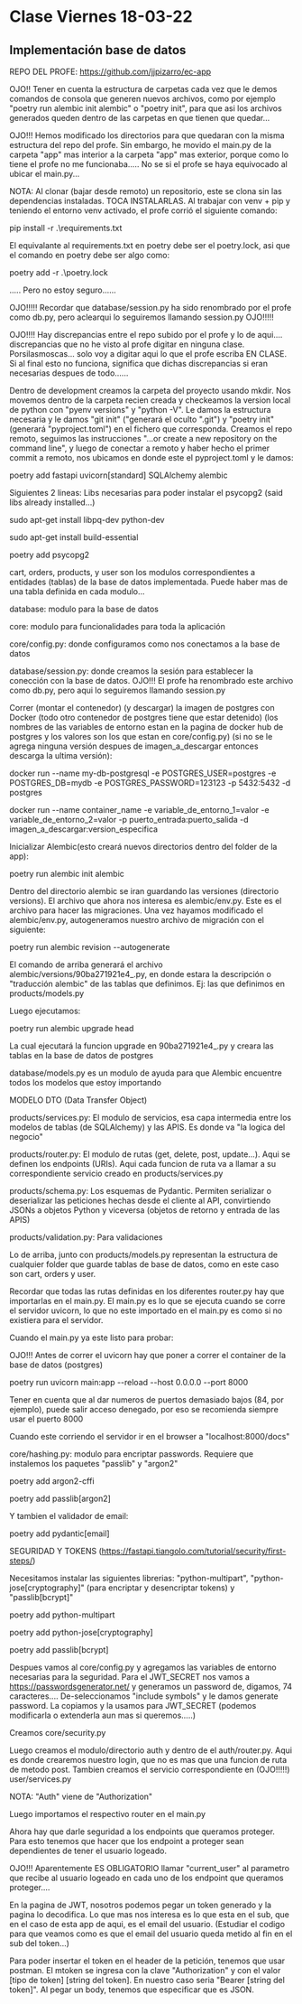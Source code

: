 # Clase Viernes 18-03-22
## Implementación base de datos

REPO DEL PROFE:
https://github.com/jjpizarro/ec-app

OJO!! Tener en cuenta la estructura de carpetas cada vez que le demos comandos de consola que generen nuevos archivos, como por ejemplo "poetry run alembic init alembic" o "poetry init", para que asi los archivos generados queden dentro de las carpetas en que tienen que quedar...

OJO!!! Hemos modificado los directorios para que quedaran con la misma estructura del repo del profe. Sin embargo, he movido el main.py de la carpeta "app" mas interior a la carpeta "app" mas exterior, porque como lo tiene el profe no me funcionaba..... No se si el profe se haya equivocado al ubicar el main.py...

NOTA: Al clonar (bajar desde remoto) un repositorio, este se clona sin las dependencias instaladas. TOCA INSTALARLAS. Al trabajar con venv + pip y teniendo el entorno venv activado, el profe corrió el siguiente comando:

pip install -r .\requirements.txt

El equivalante al requirements.txt en poetry debe ser el poetry.lock, asi que el comando en poetry debe ser algo como:

poetry add -r .\poetry.lock

..... Pero no estoy seguro......

OJO!!!!! Recordar que database/session.py ha sido renombrado por el profe como db.py, pero aclearqui lo seguiremos llamando session.py OJO!!!!!

OJO!!!! Hay discrepancias entre el repo subido por el profe y lo de aqui.... discrepancias que no he visto al profe digitar en ninguna clase. Porsilasmoscas... solo voy a digitar aqui lo que el profe escriba EN CLASE. Si al final esto no funciona, significa que dichas discrepancias si eran necesarias despues de todo......

Dentro de development creamos la carpeta del proyecto usando mkdir. Nos movemos dentro de la carpeta recien creada y checkeamos la version local de python con "pyenv versions" y "python -V". Le damos la estructura necesaria y le damos "git init" ("generará el oculto ".git") y "poetry init" (generará "pyproject.toml") en el fichero que corresponda. Creamos el repo remoto, seguimos las instrucciones "...or create a new repository on the command line", y luego de conectar a remoto y haber hecho el primer commit a remoto, nos ubicamos en donde este el pyproject.toml y le damos: 

poetry add fastapi uvicorn[standard] SQLAlchemy alembic

Siguientes 2 lineas: Libs necesarias para poder instalar el psycopg2 (said libs already installed...)

sudo apt-get install libpq-dev python-dev

sudo apt-get install build-essential

poetry add psycopg2

cart, orders, products, y user son los modulos correspondientes a entidades (tablas) de la base de datos implementada. Puede haber mas de una tabla definida en cada modulo...

database: modulo para la base de datos

core: modulo para funcionalidades para toda la aplicación

core/config.py: donde configuramos como nos conectamos a la base de datos

database/session.py: donde creamos la sesión para establecer la conección con la base de datos. OJO!!! El profe ha renombrado este archivo como db.py, pero aqui lo seguiremos llamando session.py

Correr (montar el contenedor) (y descargar) la imagen de postgres con Docker (todo otro contenedor de postgres tiene que estar detenido) (los nombres de las variables de entorno estan en la pagina de docker hub de postgres y los valores son los que estan en core/config.py) (si no se le agrega ninguna versión despues de imagen_a_descargar entonces descarga la ultima versión):

docker run --name my-db-postgresql -e POSTGRES_USER=postgres -e POSTGRES_DB=mydb -e POSTGRES_PASSWORD=123123 -p 5432:5432 -d postgres 

docker run --name container_name -e variable_de_entorno_1=valor -e variable_de_entorno_2=valor -p puerto_entrada:puerto_salida -d imagen_a_descargar:version_especifica 

Inicializar Alembic(esto creará nuevos directorios dentro del folder de la app):

poetry run alembic init alembic

Dentro del directorio alembic se iran guardando las versiones (directorio versions). El archivo que ahora nos interesa es alembic/env.py. Este es el archivo para hacer las migraciones. Una vez hayamos modificado el alembic/env.py, autogeneramos nuestro archivo de migración con el siguiente:

poetry run alembic revision --autogenerate

El comando de arriba generará el archivo alembic/versions/90ba271921e4_.py, en donde estara la descripción o "traducción alembic" de las tablas que definimos. Ej: las que definimos en products/models.py

Luego ejecutamos:

poetry run alembic upgrade head

La cual ejecutará la funcion upgrade en 90ba271921e4_.py y creara las tablas en la base de datos de postgres

database/models.py es un modulo de ayuda para que Alembic encuentre todos los modelos que estoy importando

MODELO DTO (Data Transfer Object)

products/services.py: El modulo de servicios, esa capa intermedia entre los modelos de tablas (de SQLAlchemy) y las APIS. Es donde va "la logica del negocio"

products/router.py: El modulo de rutas (get, delete, post, update...). Aqui se definen los endpoints (URIs). Aqui cada funcion de ruta va a llamar a su correspondiente servicio creado en products/services.py

products/schema.py: Los esquemas de Pydantic. Permiten serializar o deserializar las peticiones hechas desde el cliente al API, convirtiendo JSONs a objetos Python y viceversa (objetos de retorno y entrada de las APIS)

products/validation.py: Para validaciones

Lo de arriba, junto con products/models.py representan la estructura de cualquier folder que guarde tablas
de base de datos, como en este caso son cart, orders y user.

Recordar que todas las rutas definidas en los diferentes router.py hay que importarlas en el main.py. El main.py es lo que se ejecuta cuando se corre el servidor uvicorn, lo que no este importado en el main.py es como si no existiera para el servidor.

Cuando el main.py ya este listo para probar:

OJO!!! Antes de correr el uvicorn hay que poner a correr el container de la base de datos (postgres)

poetry run uvicorn main:app --reload --host 0.0.0.0 --port 8000

Tener en cuenta que al dar numeros de puertos demasiado bajos (84, por ejemplo), puede salir acceso denegado, por eso se recomienda siempre usar el puerto 8000

Cuando este corriendo el servidor ir en el browser a "localhost:8000/docs"

core/hashing.py: modulo para encriptar passwords. Requiere que instalemos los paquetes "passlib" y "argon2"

poetry add argon2-cffi

poetry add passlib[argon2]

Y tambien el validador de email:

poetry add pydantic[email]

SEGURIDAD Y TOKENS (https://fastapi.tiangolo.com/tutorial/security/first-steps/)

Necesitamos instalar las siguientes librerias: "python-multipart", "python-jose[cryptography]" (para encriptar y desencriptar tokens) y "passlib[bcrypt]" 

poetry add python-multipart

poetry add python-jose[cryptography]

poetry add passlib[bcrypt]

Despues vamos al core/config.py y agregamos las variables de entorno necesarias para la seguridad. Para el JWT_SECRET nos vamos a https://passwordsgenerator.net/ y generamos un password de, digamos, 74 caracteres.... De-seleccionamos "include symbols" y le damos generate password. La copiamos y la usamos para JWT_SECRET (podemos modificarla o extenderla aun mas si queremos.....) 

Creamos core/security.py

Luego creamos el modulo/directorio auth y dentro de el auth/router.py. Aqui es donde crearemos nuestro login, que no es mas que una funcion de ruta de metodo post. Tambien creamos el servicio correspondiente en (OJO!!!!!) user/services.py

NOTA: "Auth" viene de "Authorization"

Luego importamos el respectivo router en el main.py

Ahora hay que darle seguridad a los endpoints que queramos proteger. Para esto tenemos que hacer que los endpoint a proteger sean dependientes de tener el usuario logeado. 

OJO!!! Aparentemente ES OBLIGATORIO llamar "current_user" al parametro que recibe al usuario logeado en cada uno de los endpoint que queramos proteger....

En la pagina de JWT, nosotros podemos pegar un token generado y la pagina lo decodifica. Lo que mas nos interesa es lo que esta en el sub, que en el caso de esta app de aqui, es el email del usuario. (Estudiar el codigo para que veamos como es que el email del usuario queda metido al fin en el sub del token...)

Para poder insertar el token en el header de la petición, tenemos que usar postman. El mtoken se ingresa con la clave "Authorization" y con el valor [tipo de token] [string del token]. En nuestro caso seria "Bearer [string del token]". Al pegar un body, tenemos que especificar que es JSON. 

